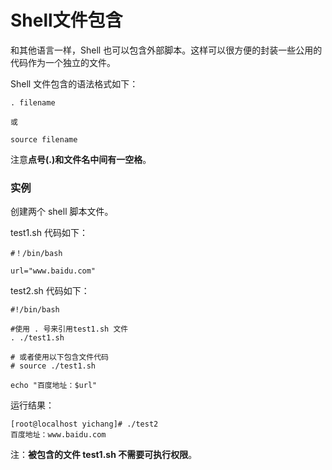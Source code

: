 # Shell文件包含

和其他语言一样，Shell 也可以包含外部脚本。这样可以很方便的封装一些公用的代码作为一个独立的文件。

Shell 文件包含的语法格式如下：

	. filename   
	
	或
	
	source filename

注意**点号(.)和文件名中间有一空格**。

### 实例 

创建两个 shell 脚本文件。

test1.sh 代码如下：

	#！/bin/bash
	
	url="www.baidu.com"

test2.sh 代码如下：

	#!/bin/bash
	
	#使用 . 号来引用test1.sh 文件
	. ./test1.sh
	
	# 或者使用以下包含文件代码
	# source ./test1.sh
	
	echo "百度地址：$url"

运行结果：

	[root@localhost yichang]# ./test2 
	百度地址：www.baidu.com

注：**被包含的文件 test1.sh 不需要可执行权限**。


